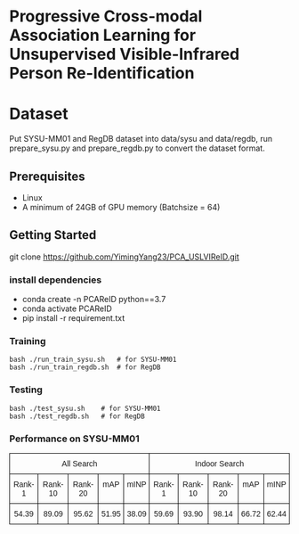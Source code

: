 # Progressive Cross-modal Association Learning for Unsupervised Visible-Infrared Person Re-Identification

# Dataset
Put SYSU-MM01 and RegDB dataset into data/sysu and data/regdb, run prepare_sysu.py and prepare_regdb.py to convert the dataset format.

## Prerequisites
- Linux
- A minimum of 24GB of GPU memory (Batchsize = 64)

## Getting Started
git clone https://github.com/YimingYang23/PCA_USLVIReID.git

### install dependencies
- conda create -n PCAReID python==3.7
- conda activate PCAReID
- pip install -r requirement.txt

### Training
```shell
bash ./run_train_sysu.sh   # for SYSU-MM01
bash ./run_train_regdb.sh  # for RegDB
```
### Testing
```shell
bash ./test_sysu.sh    # for SYSU-MM01
bash ./test_regdb.sh   # for RegDB
```

### Performance on SYSU-MM01
<style type="text/css">
.tg  {border-collapse:collapse;border-spacing:0;}
.tg td{border-color:black;border-style:solid;border-width:1px;font-family:Arial, sans-serif;font-size:14px;
  overflow:hidden;padding:10px 5px;word-break:normal;}
.tg th{border-color:black;border-style:solid;border-width:1px;font-family:Arial, sans-serif;font-size:14px;
  font-weight:normal;overflow:hidden;padding:10px 5px;word-break:normal;}
.tg .tg-baqh{text-align:center;vertical-align:top}
</style>
<table class="tg">
<thead>
  <tr>
    <th class="tg-baqh" colspan="5">All Search</th>
    <th class="tg-baqh" colspan="5">Indoor Search</th>
  </tr>
</thead>
<tbody>
  <tr>
    <td class="tg-baqh">Rank-1</td>
    <td class="tg-baqh">Rank-10</td>
    <td class="tg-baqh">Rank-20</td>
    <td class="tg-baqh">mAP</td>
    <td class="tg-baqh">mINP</td>
    <td class="tg-baqh">Rank-1</td>
    <td class="tg-baqh">Rank-10</td>
    <td class="tg-baqh">Rank-20</td>
    <td class="tg-baqh">mAP</td>
    <td class="tg-baqh">mINP</td>
  </tr>
  <tr>
    <td class="tg-baqh">54.39</td>
    <td class="tg-baqh">89.09</td>
    <td class="tg-baqh">95.62</td>
    <td class="tg-baqh">51.95</td>
    <td class="tg-baqh">38.09</td>
    <td class="tg-baqh">59.69</td>
    <td class="tg-baqh">93.90</td>
    <td class="tg-baqh">98.14</td>
    <td class="tg-baqh">66.72</td>
    <td class="tg-baqh">62.44</td>
  </tr>
</tbody>
</table>

